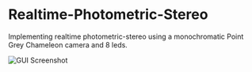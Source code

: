 Realtime-Photometric-Stereo
===========================

Implementing realtime photometric-stereo using a monochromatic Point Grey Chameleon camera and 8 leds.

![GUI Screenshot](https://dl.dropbox.com/u/429543/Screenshot-Realtime-PS.png)